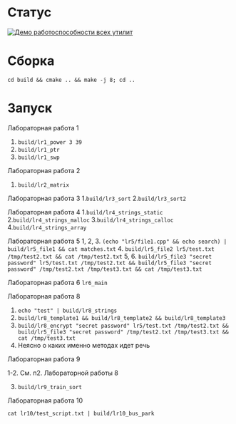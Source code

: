 Статус
======
[![Демо работоспособности всех утилит](https://github.com/dimarick/urfu_lr_cpp/actions/workflows/demo.yml/badge.svg)](https://github.com/dimarick/urfu_lr_cpp/actions/workflows/demo.yml)

Сборка
======

`cd build && cmake .. && make -j 8; cd ..`

Запуск
======
Лабораторная работа 1
1. `build/lr1_power 3 39`
2. `build/lr1_ptr`
2. `build/lr1_swp`

Лабораторная работа 2
1. `build/lr2_matrix`

Лабораторная работа 3
1.`build/lr3_sort`
2.`build/lr3_sort2`

Лабораторная работа 4
1.`build/lr4_strings_static`
2.`build/lr4_strings_malloc`
3.`build/lr4_strings_calloc`
4.`build/lr4_strings_array`

Лабораторная работа 5
1, 2, 3. `(echo "lr5/file1.cpp" && echo search) | build/lr5_file1 && cat matches.txt`
4. `build/lr5_file2 lr5/test.txt /tmp/test2.txt && cat /tmp/test2.txt`
5, 6. `build/lr5_file3 "secret password" lr5/test.txt /tmp/test2.txt && build/lr5_file3 "secret password" /tmp/test2.txt /tmp/test3.txt && cat /tmp/test3.txt`

Лабораторная работа 6
`lr6_main`

Лабораторная работа 8
1. `echo "test" | build/lr8_strings`
2. `build/lr8_template1 && build/lr8_template2 && build/lr8_template3`
3. `build/lr8_encrypt "secret password" lr5/test.txt /tmp/test2.txt && build/lr5_file3 "secret password" /tmp/test2.txt /tmp/test3.txt && cat /tmp/test3.txt`
4. Неясно о каких именно методах идет речь

Лабораторная работа 9

1-2. См. п2. Лабораторной работы 8

3. `build/lr9_train_sort`

Лабораторная работа 10

`cat lr10/test_script.txt | build/lr10_bus_park`